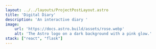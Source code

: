 ```yaml
---
layout: ../../layouts/ProjectPostLayout.astro
title: 'Digital Diary'
description: 'An interactive diary '
image:
    url: 'https://docs.astro.build/assets/rose.webp'
    alt: 'The Astro logo on a dark background with a pink glow.'
stack: ["react", "flask"]
---
```



